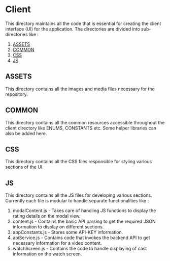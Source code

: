 # Client

This directory maintains all the code that is essential for creating the client interface (UI) for the application. The directories are divided into sub-directories like :

1. [ASSETS](#assets)
2. [COMMON](#common)
3. [CSS](#css)
4. [JS](#js)


## ASSETS
This directory contains all the images and media files necessary for the repository.

## COMMON
This directory contains all the common resources accessible throughout the client directory like ENUMS, CONSTANTS etc. Some helper libraries can also be added here.

## CSS
This directory contains all the CSS files responsible for styling various sections of the UI.

## JS
This directory contains all the JS files for developing various sections. Currently each file is modular to handle separate functionalities like :

1. modalContent.js - Takes care of handling JS functions to display the rating details on the modal view.
2. content.js - Contains the basic API parsing to get the required JSON information to display on different sections.
3. appConstants.js - Stores some API-KEY information.
4. apiService.js - Contains code that invokes the backend API to get necessary information for a video content.
5. watchScreen.js - Contains the code to handle displaying of cast information on the watch screen.